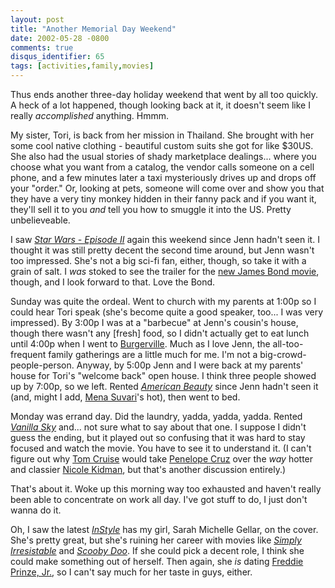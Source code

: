 ```yaml
---
layout: post
title: "Another Memorial Day Weekend"
date: 2002-05-28 -0800
comments: true
disqus_identifier: 65
tags: [activities,family,movies]
---
```

Thus ends another three-day holiday weekend that went by all too
quickly. A heck of a lot happened, though looking back at it, it doesn't
seem like I really *accomplished* anything. Hmmm.
 
 My sister, Tori, is back from her mission in Thailand. She brought with
her some cool native clothing - beautiful custom suits she got for like
\$30US. She also had the usual stories of shady marketplace dealings...
where you choose what you want from a catalog, the vendor calls someone
on a cell phone, and a few minutes later a taxi mysteriously drives up
and drops off your "order." Or, looking at pets, someone will come over
and show you that they have a very tiny monkey hidden in their fanny
pack and if you want it, they'll sell it to you *and* tell you how to
smuggle it into the US. Pretty unbelieveable.
 
 I saw *[Star Wars - Episode II](http://us.imdb.com/Title?0121765)*
again this weekend since Jenn hadn't seen it. I thought it was still
pretty decent the second time around, but Jenn wasn't too impressed.
She's not a big sci-fi fan, either, though, so take it with a grain of
salt. I *was* stoked to see the trailer for the [new James Bond
movie](http://www.jamesbond.com/bond20/index.html), though, and I look
forward to that. Love the Bond.
 
 Sunday was quite the ordeal. Went to church with my parents at 1:00p so
I could hear Tori speak (she's become quite a good speaker, too... I was
very impressed). By 3:00p I was at a "barbecue" at Jenn's cousin's
house, though there wasn't any [fresh] food, so I didn't actually get to
eat lunch until 4:00p when I went to
[Burgerville](http://www.burgerville.com/). Much as I love Jenn, the
all-too-frequent family gatherings are a little much for me. I'm not a
big-crowd-people-person. Anyway, by 5:00p Jenn and I were back at my
parents' house for Tori's "welcome back" open house. I think three
people showed up by 7:00p, so we left. Rented *[American
Beauty](http://www.amazon.com/exec/obidos/ASIN/B00003CWL6/mhsvortex)*
since Jenn hadn't seen it (and, might I add, [Mena
Suvari](http://us.imdb.com/Name?Suvari,+Mena)'s hot), then went to bed.
 
 Monday was errand day. Did the laundry, yadda, yadda, yadda. Rented
*[Vanilla
Sky](http://www.amazon.com/exec/obidos/ASIN/B00005JKMZ/mhsvortex)*
and... not sure what to say about that one. I suppose I didn't guess the
ending, but it played out so confusing that it was hard to stay focused
and watch the movie. You have to see it to understand it. (I can't
figure out why [Tom Cruise](http://us.imdb.com/Name?Cruise,+Tom) would
take [Penelope Cruz](http://us.imdb.com/Name?Cruz,+Pen%E9lope) over the
*way* hotter and classier [Nicole
Kidman](http://us.imdb.com/Name?Kidman,+Nicole), but that's another
discussion entirely.)
 
 That's about it. Woke up this morning way too exhausted and haven't
really been able to concentrate on work all day. I've got stuff to do, I
just don't wanna do it.
 
 Oh, I saw the latest *[InStyle](http://www.instyle.com)* has my girl,
Sarah Michelle Gellar, on the cover. She's pretty great, but she's
ruining her career with movies like *[Simply
Irresistable](http://www.amazon.com/exec/obidos/ASIN/6305508542/mhsvortex)*
and *[Scooby Doo](http://us.imdb.com/Title?0267913)*. If she could pick
a decent role, I think she could make something out of herself. Then
again, she *is* dating [Freddie Prinze,
Jr.](http://us.imdb.com/Name?Prinze+Jr.,+Freddie), so I can't say much
for her taste in guys, either.
